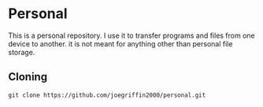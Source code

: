 # Personal

This is a personal repository. I use it to transfer programs and files from one device to another. it is not meant for anything other than personal file storage. 

## Cloning

```
git clone https://github.com/joegriffin2000/personal.git
```
